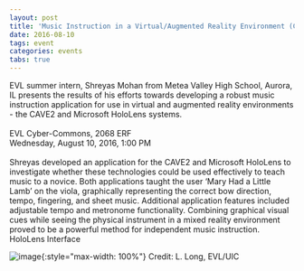 ```yaml
---
layout: post
title: 'Music Instruction in a Virtual/Augmented Reality Environment (CAVE2&trade; and HoloLens)'
date: 2016-08-10
tags: event
categories: events
tabs: true
---
```


EVL summer intern, Shreyas Mohan from Metea Valley High School, Aurora, IL presents the results of his efforts towards developing a robust music instruction application for use in virtual and augmented reality environments - the CAVE2 and Microsoft HoloLens systems.<br><br>
EVL Cyber-Commons, 2068 ERF<br>
Wednesday, August 10, 2016, 1:00 PM<br><br>
Shreyas developed an application for the CAVE2 and Microsoft HoloLens to investigate whether these technologies could be used effectively to teach music to a novice. Both applications taught the user &lsquo;Mary Had a Little Lamb&rsquo; on the viola, graphically representing the correct bow direction, tempo, fingering, and sheet music. Additional application features included adjustable tempo and metronome functionality. Combining graphical visual cues while seeing the physical instrument in a mixed reality environment proved to be a powerful method for independent music instruction.
HoloLens Interface

![image](https://www.evl.uic.edu/output/originals/musicvr_ar.png-srcw.jpg){:style="max-width: 100%"}
Credit: L. Long, EVL/UIC

